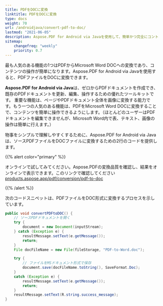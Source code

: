 ```yaml
---
title: PDFをDOCに変換 
linktitle: PDFをDOCに変換
type: docs
weight: 70
url: /androidjava/convert-pdf-to-doc/
lastmod: "2021-06-05"
description: Aspose.PDF for Android via Javaを使用して、簡単かつ完全にコントロールしてPDFファイルをDOC形式に変換します。Microsoft Word DocファイルをPDFに変換する方法について詳しく学びます。
sitemap:
    changefreq: "weekly"
    priority: 0.7
---
```


最も人気のある機能の1つはPDFからMicrosoft Word DOCへの変換であり、コンテンツの操作が簡単になります。Aspose.PDF for Android via Javaを使用すると、PDFファイルをDOCに変換できます。

**Aspose.PDF for Android via Java**は、ゼロからPDFドキュメントを作成でき、既存のPDFドキュメントを更新、編集、操作するための優れたツールキットです。
 重要な機能は、ページやPDFドキュメント全体を画像に変換する能力です。もう一つの人気のある機能は、PDFをMicrosoft Word DOCに変換することで、コンテンツを簡単に操作できるようにします。（ほとんどのユーザーはPDFドキュメントを編集できませんが、Microsoft Word内で表、テキスト、画像の操作は簡単に行えます。）

物事をシンプルで理解しやすくするために、Aspose.PDF for Android via Javaは、ソースPDFファイルをDOCファイルに変換するための2行のコードを提供します。

{{% alert color="primary" %}}

オンラインで試してみてください。Aspose.PDFの変換品質を確認し、結果をオンラインで表示できます。このリンクで確認してください [products.aspose.app/pdf/conversion/pdf-to-doc](https://products.aspose.app/pdf/conversion/pdf-to-doc)

{{% /alert %}}

次のコードスニペットは、PDFファイルをDOC形式に変換するプロセスを示しています。

```java
public void convertPDFtoDOC() {
    // ソースPDFドキュメントを開く
    try {
        document = new Document(inputStream);
    } catch (Exception e) {
        resultMessage.setText(e.getMessage());
        return;
    }
    File docFileName = new File(fileStorage, "PDF-to-Word.doc");

    try {
        // ファイルをMSドキュメント形式で保存
        document.save(docFileName.toString(), SaveFormat.Doc);
    }
    catch (Exception e) {
        resultMessage.setText(e.getMessage());
        return;
    }
    resultMessage.setText(R.string.success_message);
}
```